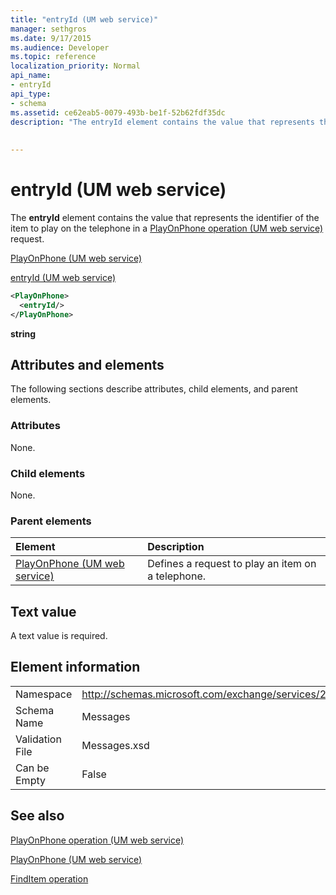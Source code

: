 ```yaml
---
title: "entryId (UM web service)"
manager: sethgros
ms.date: 9/17/2015
ms.audience: Developer
ms.topic: reference
localization_priority: Normal
api_name:
- entryId
api_type:
- schema
ms.assetid: ce62eab5-0079-493b-be1f-52b62fdf35dc
description: "The entryId element contains the value that represents the identifier of the item to play on the telephone in a PlayOnPhone operation (UM web service) request."
 
 
---
```


# entryId (UM web service)

The **entryId** element contains the value that represents the identifier of the item to play on the telephone in a [PlayOnPhone operation (UM web service)](playonphone-operation-um-web-service.md) request. 
  
[PlayOnPhone (UM web service)](playonphone-um-web-service.md)
  
[entryId (UM web service)](entryid-um-web-service.md)
  
```xml
<PlayOnPhone>
  <entryId/>
</PlayOnPhone>
```

 **string**
## Attributes and elements

The following sections describe attributes, child elements, and parent elements.
  
### Attributes

None.
  
### Child elements

None.
  
### Parent elements

|**Element**|**Description**|
|:-----|:-----|
|[PlayOnPhone (UM web service)](playonphone-um-web-service.md) <br/> |Defines a request to play an item on a telephone.  <br/> |
   
## Text value

A text value is required.
  
## Element information

|||
|:-----|:-----|
|Namespace  <br/> |http://schemas.microsoft.com/exchange/services/2006/messages  <br/> |
|Schema Name  <br/> |Messages  <br/> |
|Validation File  <br/> |Messages.xsd  <br/> |
|Can be Empty  <br/> |False  <br/> |
   
## See also



[PlayOnPhone operation (UM web service)](playonphone-operation-um-web-service.md)
  
[PlayOnPhone (UM web service)](playonphone-um-web-service.md)
  
[FindItem operation](finditem-operation.md)

